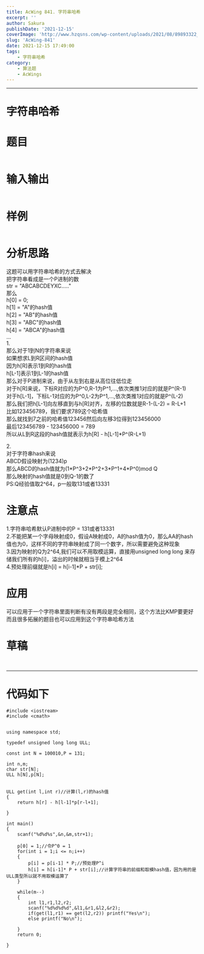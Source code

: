 ```yaml
---
title: AcWing 841. 字符串哈希
excerpt: ''
author: Sakura
publishDate: '2021-12-15'
coverImage: 'http://www.hzqsns.com/wp-content/uploads/2021/08/89893322_p0_master1200.jpg'
slug: 'AcWing-841'
date: 2021-12-15 17:49:00
tags:
    - 字符串哈希
category:
    - 算法题
    - AcWings
---
```


<!-- wp:separator -->
<hr class="wp-block-separator"/>
<!-- /wp:separator -->

<!-- wp:heading {"level":1} -->
<h1>字符串哈希</h1>
<!-- /wp:heading -->

<!-- wp:heading {"level":1} -->
<h1>题目</h1>
<!-- /wp:heading -->

<!-- wp:image {"id":219,"sizeSlug":"large","linkDestination":"none"} -->
<figure class="wp-block-image size-large"><img src="http://106.14.114.97/wp-content/uploads/2021/10/1-1-1024x313.png" alt="" class="wp-image-219"/></figure>
<!-- /wp:image -->

<!-- wp:heading {"level":1} -->
<h1>输入输出</h1>
<!-- /wp:heading -->

<!-- wp:image {"id":220,"sizeSlug":"large","linkDestination":"none"} -->
<figure class="wp-block-image size-large"><img src="http://106.14.114.97/wp-content/uploads/2021/10/2.png" alt="" class="wp-image-220"/></figure>
<!-- /wp:image -->

<!-- wp:heading {"level":1} -->
<h1>样例</h1>
<!-- /wp:heading -->

<!-- wp:image {"id":221,"sizeSlug":"large","linkDestination":"none"} -->
<figure class="wp-block-image size-large"><img src="http://106.14.114.97/wp-content/uploads/2021/10/3.png" alt="" class="wp-image-221"/></figure>
<!-- /wp:image -->

<!-- wp:heading {"level":1} -->
<h1>分析思路</h1>
<!-- /wp:heading -->

<!-- wp:paragraph -->
<p>这题可以用字符串哈希的方式去解决<br>把字符串看成是一个P进制的数<br>str = "ABCABCDEYXC….."<br>那么<br>h[0] = 0;<br>h[1] = "A"的hash值<br>h[2] = "AB"的hash值<br>h[3] = "ABC"的hash值<br>h[4] = "ABCA"的hash值<br>…<br>1.<br>那么对于1到N的字符串来说<br>如果想求L到R区间的hash值<br>因为h[R]表示1到R的hash值<br>h[L-1]表示1到L-1的hash值<br>那么对于P进制来说，由于从左到右是从高位往低位走<br>对于h[R]来说，下标R对应的为P^0,R-1为P^1,…,依次类推1对应的就是P^(R-1)<br>对于h[L-1]，下标L-1对应的为P^0,L-2为P^1,…,依次类推1对应的就是P^(L-2)<br>那么我们把h[L-1]向左移直到与h[R]对齐，左移的位数就是R-1-(L-2) = R-L+1<br>比如123456789，我们要求789这个哈希值<br>那么就找到7之前的哈希值123456然后向左移3位得到123456000<br>最后123456789 - 123456000 = 789<br>所以从L到R这段的hash值就表示为h[R] - h[L-1]*P^(R-L+1)</p>
<!-- /wp:paragraph -->

<!-- wp:paragraph -->
<p>2.<br>对于字符串hash来说<br>ABCD假设映射为(1234)p<br>那么ABCD的hash值就为(1*P^3+2*P^2+3*P^1+4*P^0)mod Q<br>那么映射的hash值就是0到Q-1的数了<br>PS:Q经验值取2^64，p一般取131或者13331</p>
<!-- /wp:paragraph -->

<!-- wp:heading {"level":1} -->
<h1>注意点</h1>
<!-- /wp:heading -->

<!-- wp:paragraph -->
<p>1.字符串哈希默认P进制中的P = 131或者13331<br>2.不能把某一个字母映射成0，假设A映射成0，A的hash值为0，那么AA的hash值也为0，这样不同的字符串映射成了同一个数字，所以需要避免这种现象<br>3.因为映射的Q为2^64,我们可以不用取模运算，直接用unsigned long long 来存储我们所有的h[i]，溢出的时候就相当于模上2^64<br>4.预处理前缀就是h[i] = h[i-1]*P + str[i];</p>
<!-- /wp:paragraph -->

<!-- wp:heading {"level":1} -->
<h1>应用</h1>
<!-- /wp:heading -->

<!-- wp:paragraph -->
<p>可以应用于一个字符串里面判断有没有两段是完全相同，这个方法比KMP要更好<br>而且很多拓展的题目也可以应用到这个字符串哈希方法</p>
<!-- /wp:paragraph -->

<!-- wp:heading {"level":1} -->
<h1>草稿</h1>
<!-- /wp:heading -->

<!-- wp:image {"id":222,"sizeSlug":"large","linkDestination":"none"} -->
<figure class="wp-block-image size-large"><img src="http://106.14.114.97/wp-content/uploads/2021/10/4-768x1024.jpg" alt="" class="wp-image-222"/></figure>
<!-- /wp:image -->

<!-- wp:image {"id":223,"sizeSlug":"large","linkDestination":"none"} -->
<figure class="wp-block-image size-large"><img src="http://106.14.114.97/wp-content/uploads/2021/10/5-1024x768.jpg" alt="" class="wp-image-223"/></figure>
<!-- /wp:image -->

<!-- wp:separator -->
<hr class="wp-block-separator"/>
<!-- /wp:separator -->

<!-- wp:heading {"level":1} -->
<h1>代码如下</h1>
<!-- /wp:heading -->

<!-- wp:code -->
<pre class="wp-block-code"><code>#include &lt;iostream&gt;
#include &lt;cmath&gt;


using namespace std;

typedef unsigned long long ULL;

const int N = 100010,P = 131;

int n,m;
char str&#91;N];
ULL h&#91;N],p&#91;N];


ULL get(int l,int r)//计算(l,r)的hash值
{
    return h&#91;r] - h&#91;l-1]*p&#91;r-l+1];

}

int main()
{
    scanf("%d%d%s",&amp;n,&amp;m,str+1);

    p&#91;0] = 1;//令P^0 = 1
    for(int i = 1;i &lt;= n;i++)
    {
        p&#91;i] = p&#91;i-1] * P;//预处理P^i
        h&#91;i] = h&#91;i-1]* P + str&#91;i];//计算字符串的前缀和取模hash值，因为用的是ULL类型所以就不用取模运算了
    }

    while(m--)
    {
        int l1,r1,l2,r2;
        scanf("%d%d%d%d",&amp;l1,&amp;r1,&amp;l2,&amp;r2);
        if(get(l1,r1) == get(l2,r2)) printf("Yes\n");
        else printf("No\n");

    }
    return 0;

}</code></pre>
<!-- /wp:code -->
